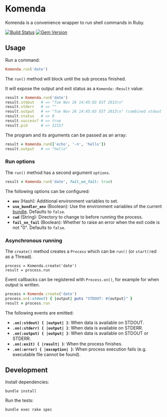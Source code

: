 Komenda
=======
Komenda is a convenience wrapper to run shell commands in Ruby.

[![Build Status](https://img.shields.io/travis/cargomedia/komenda/master.svg)](https://travis-ci.org/cargomedia/komenda)
[![Gem Version](https://img.shields.io/gem/v/komenda.svg)](https://rubygems.org/gems/komenda)

Usage
-----
Run a command:
```ruby
Komenda.run('date')
```

The `run()` method will block until the sub process finished.

It will expose the output and exit status as a `Komenda::Result` value:
```ruby
result = Komenda.run('date')
result.stdout   # => "Tue Nov 26 14:45:03 EST 2013\n"
result.stderr   # => ""
result.output   # => "Tue Nov 26 14:45:03 EST 2013\n" (combined stdout + stderr)
result.status   # => 0
result.success? # => true
result.pid      # => 32157
```
The program and its arguments can be passed as an array:
```ruby
result = Komenda.run(['echo', '-n', 'hello'])
result.output   # => "hello"
```

### Run options
The `run()` method has a second argument `options`.
```ruby
result = Komenda.run('date', fail_on_fail: true)
```


The following options can be configured:
- **`env`** (Hash): Additional environment variables to set.
- **`use_bundler_env`** (Boolean): Use the environment variables of the current [bundle](http://bundler.io/). Defaults to `false`.
- **`cwd`** (String): Directory to change to before running the process.
- **`fail_on_fail`** (Boolean): Whether to raise an error when the exit code is not "0". Defaults to `false`.

### Asynchronous running
The `create()` method creates a `Process` which can be `run()` (or `start()`ed as a Thread).
```
process = Komenda.create('date')
result = process.run
```

Event callbacks can be registered with `Process.on()`, for example for when output is written.
```ruby
process = Komenda.create('date')
process.on(:stdout) { |output| puts "STDOUT: #{output}" }
result = process.run
```
The following events are emitted:
- **`.on(:stdout) { |output| }`**: When data is available on STDOUT.
- **`.on(:stderr) { |output| }`**: When data is available on STDERR.
- **`.on(:output) { |output| }`**: When data is available on STDOUT or STDERR.
- **`.on(:exit) { |result| }`**: When the process finishes.
- **`.on(:error) { |exception| }`**: When process execution fails (e.g. executable file cannot be found).

Development
-----------
Install dependencies:
```
bundle install
```

Run the tests:
```
bundle exec rake spec
```
